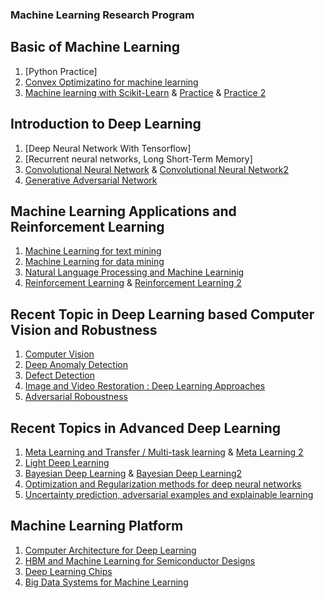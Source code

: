### Machine Learning Research Program

## Basic of Machine Learning 
1. [Python Practice]
2. [Convex Optimizatino for machine learning](https://github.com/naxda/Convex-Optimization-Practice)
3. [Machine learning with Scikit-Learn](https://github.com/naxda/Machine-Learning-With-Scikit-Learn) 
& [Practice](https://github.com/naxda/Machine-learning-with-Scikit-Learn-2) & [Practice 2](https://github.com/naxda/Scikit-Learn-Practice)

## Introduction to Deep Learning
1. [Deep Neural Network With Tensorflow]
2. [Recurrent neural networks, Long Short-Term Memory]
3. [Convolutional Neural Network](https://github.com/naxda/Convolutional-Neural-Network)
& [Convolutional Neural Network2](https://github.com/naxda/Convolutional-Neural-Network-2)
4. [Generative Adversarial Network](https://github.com/naxda/Generative-Adversarial-Network)

## Machine Learning Applications and Reinforcement Learning
1. [Machine Learning for text mining](https://github.com/naxda/Machine-Learning-for-Text-mining)
2. [Machine Learning for data mining](https://github.com/naxda/Machine-Learning-for-Data-Mining)
3. [Natural Language Processing and Machine Learninig](https://github.com/naxda/Natural-Language-Processing-and-machine-learning)
4. [Reinforcement Learning](https://github.com/naxda/Reinforcement-Learning)
& [Reinforcement Learning 2](https://github.com/naxda/Reinforcement-Learning-setup)

## Recent Topic in Deep Learning based Computer Vision and Robustness
1. [Computer Vision](https://github.com/naxda/Computer-Vision)
2. [Deep Anomaly Detection](https://github.com/naxda/Anormaly-Detection)
3. [Defect Detection](https://github.com/naxda/Defect-Detection)
4. [Image and Video Restoration : Deep Learning Approaches](https://github.com/naxda/Image-and-Video-Restoration_Deep-Learning-Approaches)
5. [Adversarial Roboustness](https://github.com/naxda/Convex-Optimization-for-Machine-Learning_Adversarial-Robustness)

## Recent Topics in Advanced Deep Learning
1. [Meta Learning and Transfer / Multi-task learning](https://github.com/naxda/Meta-Learning-and-Transfer-Multi-Task-Learning)
   & [Meta Learning 2](https://github.com/naxda/Meta-Learning-and-Transfer-Multi-Task-Learning-2)
2. [Light Deep Learning](https://github.com/naxda/Light-Deep-Learning)
3. [Bayesian Deep Learning](https://github.com/naxda/Bayesian-Deep-Learning-1)
   & [Bayesian Deep Learning2](https://github.com/naxda/Bayesian-Deep-Learning-2)
4. [Optimization and Regularization methods for deep neural networks](https://github.com/naxda/Optimization-and-Regularization-methods-for-deep-neural-networks)
5. [Uncertainty prediction, adversarial examples and explainable learning](https://github.com/naxda/Uncertainty-Prediction-Adverarial-examples-and-explainable-learning)

## Machine Learning Platform
1. [Computer Architecture for Deep Learning](https://github.com/naxda/Computer-Architecture-for-Deep-Learning)
2. [HBM and Machine Learning for Semiconductor Designs](https://github.com/naxda/HBM-and-Machine-Learning-for-semiconductor)
3. [Deep Learning Chips](https://github.com/naxda/Deep-Learning-Chips)
4. [Big Data Systems for Machine Learning](https://github.com/naxda/Big-Data-System-for-Machine-Learning)
